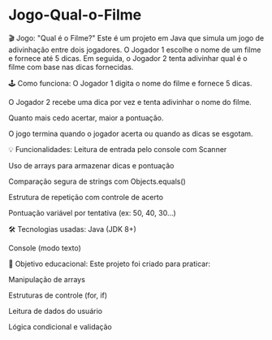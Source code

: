 # Jogo-Qual-o-Filme

🎬 Jogo: "Qual é o Filme?"
Este é um projeto em Java que simula um jogo de adivinhação entre dois jogadores. O Jogador 1 escolhe o nome de um filme e fornece até 5 dicas. Em seguida, o Jogador 2 tenta adivinhar qual é o filme com base nas dicas fornecidas.

🕹️ Como funciona:
O Jogador 1 digita o nome do filme e fornece 5 dicas.

O Jogador 2 recebe uma dica por vez e tenta adivinhar o nome do filme.

Quanto mais cedo acertar, maior a pontuação.

O jogo termina quando o jogador acerta ou quando as dicas se esgotam.

💡 Funcionalidades:
Leitura de entrada pelo console com Scanner

Uso de arrays para armazenar dicas e pontuação

Comparação segura de strings com Objects.equals()

Estrutura de repetição com controle de acerto

Pontuação variável por tentativa (ex: 50, 40, 30...)

🛠️ Tecnologias usadas:
Java (JDK 8+)

Console (modo texto)

📌 Objetivo educacional:
Este projeto foi criado para praticar:

Manipulação de arrays

Estruturas de controle (for, if)

Leitura de dados do usuário

Lógica condicional e validação
